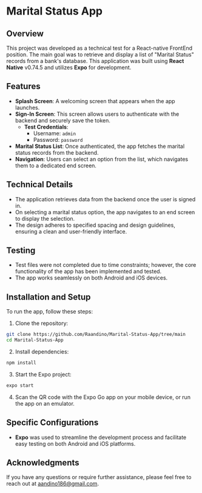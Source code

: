 # Marital Status App

## Overview

This project was developed as a technical test for a React-native FrontEnd position. The main goal was to retrieve and display a list of \"Marital Status\" records from a bank's database. This application was built using **React Native** v0.74.5 and utilizes **Expo** for development.

## Features

- **Splash Screen**: A welcoming screen that appears when the app launches.
- **Sign-In Screen**: This screen allows users to authenticate with the backend and securely save the token.
  - **Test Credentials**:
    - Username: `admin`
    - Password: `password`
- **Marital Status List**: Once authenticated, the app fetches the marital status records from the backend.
- **Navigation**: Users can select an option from the list, which navigates them to a dedicated end screen.

## Technical Details

- The application retrieves data from the backend once the user is signed in.
- On selecting a marital status option, the app navigates to an end screen to display the selection.
- The design adheres to specified spacing and design guidelines, ensuring a clean and user-friendly interface.

## Testing

- Test files were not completed due to time constraints; however, the core functionality of the app has been implemented and tested.
- The app works seamlessly on both Android and iOS devices.

## Installation and Setup

To run the app, follow these steps:

1. Clone the repository:

```bash
git clone https://github.com/Raandino/Marital-Status-App/tree/main
cd Marital-Status-App
```

2. Install dependencies:

```bash
npm install
```

3. Start the Expo project:

```bash
expo start
```

4. Scan the QR code with the Expo Go app on your mobile device, or run the app on an emulator.

## Specific Configurations

- **Expo** was used to streamline the development process and facilitate easy testing on both Android and iOS platforms.

## Acknowledgments

If you have any questions or require further assistance, please feel free to reach out at aandino186@gmail.com.
